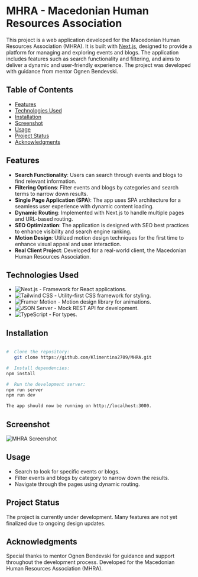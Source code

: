 # MHRA - Macedonian Human Resources Association

This project is a web application developed for the Macedonian Human Resources Association (MHRA). It is built with [Next.js](https://nextjs.org/), designed to provide a platform for managing and exploring events and blogs. The application includes features such as search functionality and filtering, and aims to deliver a dynamic and user-friendly experience. The project was developed with guidance from mentor Ognen Bendevski.

## Table of Contents

- [Features](#features)
- [Technologies Used](#technologies-used)
- [Installation](#installation)
- [Screenshot](#screenshot)
- [Usage](#usage)
- [Project Status](#project-status)
- [Acknowledgments](#acknowledgments)

## Features

- **Search Functionality**: Users can search through events and blogs to find relevant information.
- **Filtering Options**: Filter events and blogs by categories and search terms to narrow down results.
- **Single Page Application (SPA)**: The app uses SPA architecture for a seamless user experience with dynamic content loading.
- **Dynamic Routing**: Implemented with Next.js to handle multiple pages and URL-based routing.
- **SEO Optimization**: The application is designed with SEO best practices to enhance visibility and search engine ranking.
- **Motion Design**: Utilized motion design techniques for the first time to enhance visual appeal and user interaction.
- **Real Client Project**: Developed for a real-world client, the Macedonian Human Resources Association.

## Technologies Used

- ![Next.js](https://img.shields.io/badge/Next.js-000000?style=for-the-badge&logo=nextdotjs&logoColor=white) - Framework for React applications.
- ![Tailwind CSS](https://img.shields.io/badge/Tailwind%20CSS-06B6D4?style=for-the-badge&logo=tailwindcss&logoColor=white) - Utility-first CSS framework for styling.
- ![Framer Motion](https://img.shields.io/badge/Framer%20Motion-008FFF?style=for-the-badge&logo=framer&logoColor=white) - Motion design library for animations.
- ![JSON Server](https://img.shields.io/badge/JSON%20Server-2D3748?style=for-the-badge&logo=json&logoColor=white) - Mock REST API for development.
- ![TypeScript](https://img.shields.io/badge/TypeScript-007ACC?style=for-the-badge&logo=typescript&logoColor=white) - For types.

## Installation

```bash

#  Clone the repository:
   git clone https://github.com/Klimentina2709/MHRA.git

#  Install dependencies:
npm install

#  Run the development server:
npm run server
npm run dev

The app should now be running on http://localhost:3000.

```

## Screenshot

![MHRA Screenshot](/screenshot.png)

## Usage

- Search to look for specific events or blogs.
- Filter events and blogs by category to narrow down the results.
- Navigate through the pages using dynamic routing.

## Project Status

The project is currently under development. Many features are not yet finalized due to ongoing design updates.

## Acknowledgments

Special thanks to mentor Ognen Bendevski for guidance and support throughout the development process.
Developed for the Macedonian Human Resources Association (MHRA).
